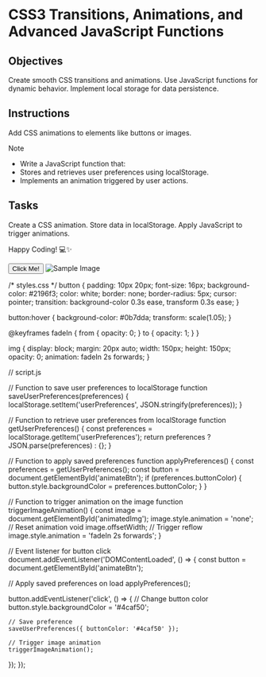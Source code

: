 # CSS3 Transitions, Animations, and Advanced JavaScript Functions

## Objectives

Create smooth CSS transitions and animations.
Use JavaScript functions for dynamic behavior.
Implement local storage for data persistence.

## Instructions
Add CSS animations to elements like buttons or images.

>[!NOTE]
> - Write a JavaScript function that:
> - Stores and retrieves user preferences using localStorage.
> - Implements an animation triggered by user actions.

## Tasks

Create a CSS animation.
Store data in localStorage.
Apply JavaScript to trigger animations.

Happy Coding! 💻✨
<!DOCTYPE html>
<html lang="en">
<head>
  <meta charset="UTF-8" />
  <meta name="viewport" content="width=device-width, initial-scale=1.0"/>
  <title>Interactive Animations</title>
  <link rel="stylesheet" href="styles.css" />
</head>
<body>
  <button id="animateBtn">Click Me!</button>
  <img id="animatedImg" src="https://via.placeholder.com/150" alt="Sample Image" />
  <script src="script.js"></script>
</body>
</html>


/* styles.css */
button {
  padding: 10px 20px;
  font-size: 16px;
  background-color: #2196f3;
  color: white;
  border: none;
  border-radius: 5px;
  cursor: pointer;
  transition: background-color 0.3s ease, transform 0.3s ease;
}

button:hover {
  background-color: #0b7dda;
  transform: scale(1.05);
}

@keyframes fadeIn {
  from { opacity: 0; }
  to { opacity: 1; }
}

img {
  display: block;
  margin: 20px auto;
  width: 150px;
  height: 150px;
  opacity: 0;
  animation: fadeIn 2s forwards;
}


// script.js

// Function to save user preferences to localStorage
function saveUserPreferences(preferences) {
  localStorage.setItem('userPreferences', JSON.stringify(preferences));
}

// Function to retrieve user preferences from localStorage
function getUserPreferences() {
  const preferences = localStorage.getItem('userPreferences');
  return preferences ? JSON.parse(preferences) : {};
}

// Function to apply saved preferences
function applyPreferences() {
  const preferences = getUserPreferences();
  const button = document.getElementById('animateBtn');
  if (preferences.buttonColor) {
    button.style.backgroundColor = preferences.buttonColor;
  }
}

// Function to trigger animation on the image
function triggerImageAnimation() {
  const image = document.getElementById('animatedImg');
  image.style.animation = 'none'; // Reset animation
  void image.offsetWidth; // Trigger reflow
  image.style.animation = 'fadeIn 2s forwards';
}

// Event listener for button click
document.addEventListener('DOMContentLoaded', () => {
  const button = document.getElementById('animateBtn');

  // Apply saved preferences on load
  applyPreferences();

  button.addEventListener('click', () => {
    // Change button color
    button.style.backgroundColor = '#4caf50';

    // Save preference
    saveUserPreferences({ buttonColor: '#4caf50' });

    // Trigger image animation
    triggerImageAnimation();
  });
});
